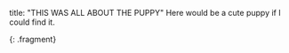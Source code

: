 title: "THIS WAS ALL ABOUT THE PUPPY"
Here would be a cute puppy if I could find it.

{: .fragment}
